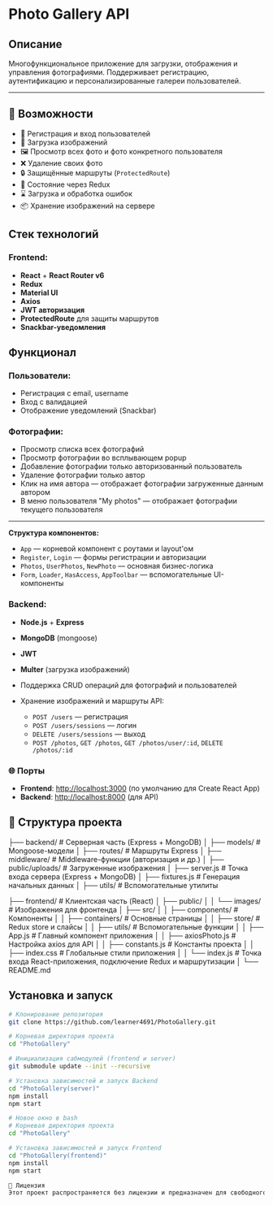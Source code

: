# Photo Gallery API

## Описание

Многофункциональное приложение для загрузки, отображения и управления фотографиями. Поддерживает регистрацию, аутентификацию и персонализированные галереи пользователей.

---

## 🚀 Возможности

- 🔐 Регистрация и вход пользователей
- 📸 Загрузка изображений
- 🖼️ Просмотр всех фото и фото конкретного пользователя
- ❌ Удаление своих фото
- 🔒 Защищённые маршруты (`ProtectedRoute`)
- 🧠 Состояние через Redux 
- ⌛ Загрузка и обработка ошибок
- 📦 Хранение изображений на сервере

## Стек технологий

### Frontend:
- **React** + **React Router v6**
- **Redux**
- **Material UI**
- **Axios**
- **JWT авторизация**
- **ProtectedRoute** для защиты маршрутов
- **Snackbar-уведомления**

## Функционал

### Пользователи:
- Регистрация с email, username 
- Вход с валидацией
- Отображение уведомлений (Snackbar)

### Фотографии:
- Просмотр списка всех фотографий
- Просмотр фотографии во всплывающем popup
- Добавление фотографии только авторизованный пользователь 
- Удаление фотографии только автор 
- Клик на имя автора — отображает фотографии загруженные данным автором
- В меню пользователя "My photos" — отображает фотографии текущего пользователя

---

**Структура компонентов:**
  - `App` — корневой компонент с роутами и layout'ом
  - `Register`, `Login` — формы регистрации и авторизации
  - `Photos`, `UserPhotos`, `NewPhoto` — основная бизнес-логика
  - `Form`, `Loader`, `HasAccess`, `AppToolbar` — вспомогательные UI-компоненты

### Backend:
- **Node.js** + **Express**
- **MongoDB** (mongoose)
- **JWT**
- **Multer** (загрузка изображений)


- Поддержка CRUD операций для фотографий и пользователей
- Хранение изображений и маршруты API:
  - `POST /users` — регистрация
  - `POST /users/sessions` — логин
  - `DELETE /users/sessions` — выход 
  - `POST /photos`, `GET /photos`, `GET /photos/user/:id`, `DELETE /photos/:id`


### 🌐 Порты
- **Frontend**: [http://localhost:3000](http://localhost:3000) (по умолчанию для Create React App)
- **Backend**: [http://localhost:8000](http://localhost:8000) (для API)

## 📁 Структура проекта

├── backend/                  # Серверная часть (Express + MongoDB)
│   ├── models/               # Mongoose-модели
│   ├── routes/               # Маршруты Express
│   ├── middleware/           # Middleware-функции (авторизация и др.)
│   ├── public/uploads/       # Загруженные изображения
│   ├── server.js             # Точка входа сервера (Express + MongoDB)
│   ├── fixtures.js           # Генерация начальных данных
│   ├── utils/                # Вспомогательные утилиты

├── frontend/                 # Клиентская часть (React)
│   ├── public/
│   │   └── images/           # Изображения для фронтенда
│   ├── src/
│   │   ├── components/       # Компоненты 
│   │   ├── containers/       # Основные страницы
│   │   ├── store/            # Redux store и слайсы
│   │   ├── utils/            # Вспомогательные функции
│   │   ├── App.js            # Главный компонент приложения
│   │   ├── axiosPhoto.js   # Настройка axios для API
│   │   ├── constants.js      # Константы проекта
│   │   ├── index.css         # Глобальные стили приложения
│   │   └── index.js          # Точка входа React-приложения, подключение Redux и маршрутизации
│   └── README.md


## Установка и запуск

```bash
# Клонирование репозитория
git clone https://github.com/learner4691/PhotoGallery.git

# Корневая директория проекта
cd "PhotoGallery"

# Инициализация сабмодулей (frontend и server)
git submodule update --init --recursive

# Установка зависимостей и запуск Backend
cd "PhotoGallery(server)"
npm install
npm start

# Новое окно в bash
# Корневая директория проекта
cd "PhotoGallery"

# Установка зависимостей и запуск Frontend
cd "PhotoGallery(frontend)"
npm install
npm start

📄 Лицензия
Этот проект распространяется без лицензии и предназначен для свободного использования в учебных целях.
